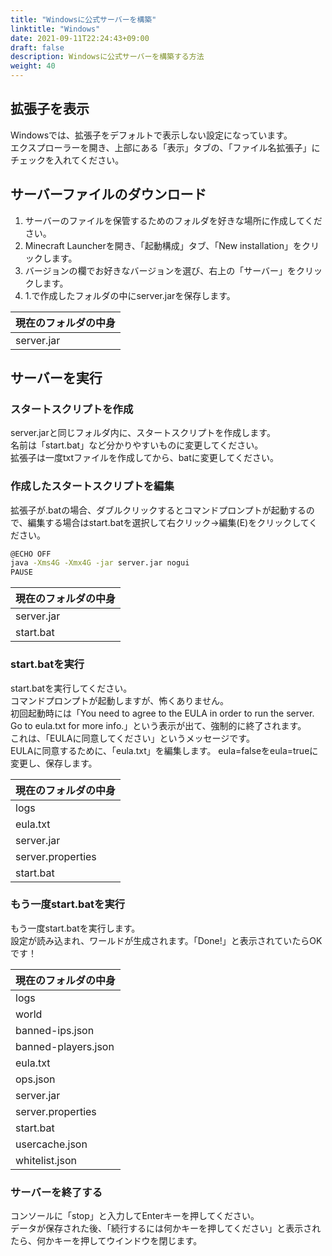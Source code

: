```yaml
---
title: "Windowsに公式サーバーを構築"
linktitle: "Windows"
date: 2021-09-11T22:24:43+09:00
draft: false
description: Windowsに公式サーバーを構築する方法
weight: 40
---
```


## 拡張子を表示
Windowsでは、拡張子をデフォルトで表示しない設定になっています。  
エクスプローラーを開き、上部にある「表示」タブの、「ファイル名拡張子」にチェックを入れてください。

## サーバーファイルのダウンロード
1. サーバーのファイルを保管するためのフォルダを好きな場所に作成してください。
2. Minecraft Launcherを開き、「起動構成」タブ、「New installation」をクリックします。
3. バージョンの欄でお好きなバージョンを選び、右上の「サーバー」をクリックします。
4. 1.で作成したフォルダの中にserver.jarを保存します。

|現在のフォルダの中身|
|---|
|server.jar|

## サーバーを実行
### スタートスクリプトを作成  
server.jarと同じフォルダ内に、スタートスクリプトを作成します。  
名前は「start.bat」など分かりやすいものに変更してください。  
拡張子は一度txtファイルを作成してから、batに変更してください。
### 作成したスタートスクリプトを編集  
拡張子が.batの場合、ダブルクリックするとコマンドプロンプトが起動するので、編集する場合はstart.batを選択して右クリック→編集(E)をクリックしてください。
```bash
@ECHO OFF
java -Xms4G -Xmx4G -jar server.jar nogui
PAUSE
```

|現在のフォルダの中身|
|---|
|server.jar|
|start.bat|
### start.batを実行  
start.batを実行してください。  
コマンドプロンプトが起動しますが、怖くありません。  
初回起動時には「You need to agree to the EULA in order to run the server. Go to eula.txt for more info.」という表示が出て、強制的に終了されます。  
これは、「EULAに同意してください」というメッセージです。  
EULAに同意するために、「eula.txt」を編集します。
eula=falseをeula=trueに変更し、保存します。

|現在のフォルダの中身|
|---|
|logs|
|eula.txt|
|server.jar|
|server.properties|
|start.bat|
### もう一度start.batを実行
もう一度start.batを実行します。  
設定が読み込まれ、ワールドが生成されます。「Done!」と表示されていたらOKです！

|現在のフォルダの中身|
|---|
|logs|
|world|
|banned-ips.json|
|banned-players.json|
|eula.txt|
|ops.json|
|server.jar|
|server.properties|
|start.bat|
|usercache.json|
|whitelist.json|
### サーバーを終了する
コンソールに「stop」と入力してEnterキーを押してください。  
データが保存された後、「続行するには何かキーを押してください」と表示されたら、何かキーを押してウインドウを閉じます。